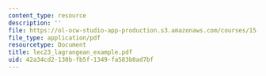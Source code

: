 ```yaml
---
content_type: resource
description: ''
file: https://ol-ocw-studio-app-production.s3.amazonaws.com/courses/15-066j-system-optimization-and-analysis-for-manufacturing-summer-2003/42a34cd2130bfb5f1349fa583b0ad7bf_lec23_lagrangean_example.pdf
file_type: application/pdf
resourcetype: Document
title: lec23_lagrangean_example.pdf
uid: 42a34cd2-130b-fb5f-1349-fa583b0ad7bf
---
```

